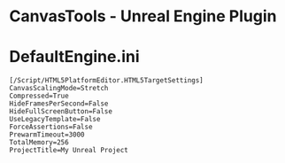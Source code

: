 # CanvasTools - Unreal Engine Plugin


DefaultEngine.ini
==================================

```
[/Script/HTML5PlatformEditor.HTML5TargetSettings]
CanvasScalingMode=Stretch
Compressed=True
HideFramesPerSecond=False
HideFullScreenButton=False
UseLegacyTemplate=False
ForceAssertions=False
PrewarmTimeout=3000
TotalMemory=256
ProjectTitle=My Unreal Project
```